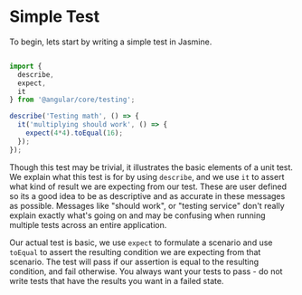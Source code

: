 # Simple Test

To begin, lets start by writing a simple test in Jasmine.

```js

import {
  describe,
  expect,
  it
} from '@angular/core/testing';

describe('Testing math', () => {
  it('multiplying should work', () => {
    expect(4*4).toEqual(16);
  });
});
```

Though this test may be trivial, it illustrates the basic elements of a unit test. We explain what this test is for by using `describe`, and we use `it` to assert what kind of result we are expecting from our test. These are user defined so its a good idea to be as descriptive and as accurate in these messages as possible. Messages like "should work", or "testing service" don't really explain exactly what's going on and may be confusing when running multiple tests across an entire application.

Our actual test is basic, we use `expect` to formulate a scenario and use `toEqual` to assert the resulting condition we are expecting from that scenario. The test will pass if our assertion is equal to the resulting condition, and fail otherwise. You always want your tests to pass - do not write tests that have the results you want in a failed state.
